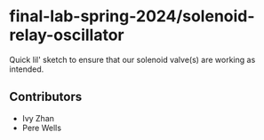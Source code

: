# final-lab-spring-2024/solenoid-relay-oscillator

Quick lil' sketch to ensure that our solenoid valve(s) are working as intended.

## Contributors

- Ivy Zhan
- Pere Wells